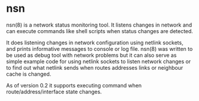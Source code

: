 nsn
===

nsn(8) is a network status monitoring tool. It listens changes in network and can execute commands like shell scripts when status changes are detected. 

It does listening changes in network configuration using netlink sockets, and prints informative messages  to  console or log file. nsn(8) was written to be used as debug tool with network problems but it can also serve as simple example code for using netlink sockets to listen network changes or to find out what netlink sends when routes addresses links or neighbour cache is changed. 

As  of version 0.2 it supports executing command when route/address/interface state changes.
